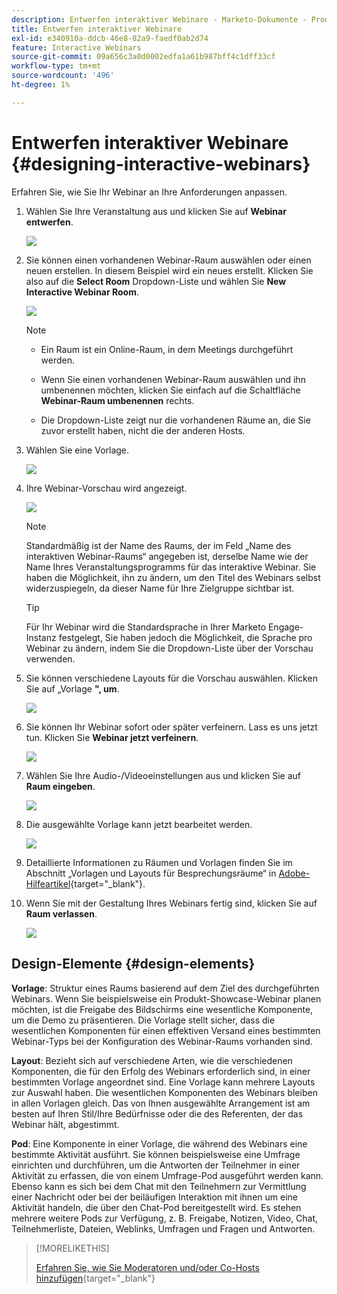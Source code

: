 ```yaml
---
description: Entwerfen interaktiver Webinare - Marketo-Dokumente - Produktdokumentation
title: Entwerfen interaktiver Webinare
exl-id: e340910a-ddcb-46e8-82a9-faedf0ab2d74
feature: Interactive Webinars
source-git-commit: 09a656c3a0d0002edfa1a61b987bff4c1dff33cf
workflow-type: tm+mt
source-wordcount: '496'
ht-degree: 1%

---
```


# Entwerfen interaktiver Webinare {#designing-interactive-webinars}

Erfahren Sie, wie Sie Ihr Webinar an Ihre Anforderungen anpassen.

1. Wählen Sie Ihre Veranstaltung aus und klicken Sie auf **Webinar entwerfen**.

   ![](assets/designing-interactive-webinars-1.png)

1. Sie können einen vorhandenen Webinar-Raum auswählen oder einen neuen erstellen. In diesem Beispiel wird ein neues erstellt. Klicken Sie also auf die **Select Room** Dropdown-Liste und wählen Sie **New Interactive Webinar Room**.

   ![](assets/designing-interactive-webinars-2.png)

   >[!NOTE]
   >
   >* Ein Raum ist ein Online-Raum, in dem Meetings durchgeführt werden.
   >
   >* Wenn Sie einen vorhandenen Webinar-Raum auswählen und ihn umbenennen möchten, klicken Sie einfach auf die Schaltfläche **Webinar-Raum umbenennen** rechts.
   >
   >* Die Dropdown-Liste zeigt nur die vorhandenen Räume an, die Sie zuvor erstellt haben, nicht die der anderen Hosts.

1. Wählen Sie eine Vorlage.

   ![](assets/designing-interactive-webinars-3.png)

1. Ihre Webinar-Vorschau wird angezeigt.

   ![](assets/designing-interactive-webinars-4.png)

   >[!NOTE]
   >
   >Standardmäßig ist der Name des Raums, der im Feld „Name des interaktiven Webinar-Raums“ angegeben ist, derselbe Name wie der Name Ihres Veranstaltungsprogramms für das interaktive Webinar. Sie haben die Möglichkeit, ihn zu ändern, um den Titel des Webinars selbst widerzuspiegeln, da dieser Name für Ihre Zielgruppe sichtbar ist.

   >[!TIP]
   >
   >Für Ihr Webinar wird die Standardsprache in Ihrer Marketo Engage-Instanz festgelegt, Sie haben jedoch die Möglichkeit, die Sprache pro Webinar zu ändern, indem Sie die Dropdown-Liste über der Vorschau verwenden.

1. Sie können verschiedene Layouts für die Vorschau auswählen. Klicken Sie auf „Vorlage **&quot;, um**.

   ![](assets/designing-interactive-webinars-5.png)

1. Sie können Ihr Webinar sofort oder später verfeinern. Lass es uns jetzt tun. Klicken Sie **Webinar jetzt verfeinern**.

   ![](assets/designing-interactive-webinars-6.png)

1. Wählen Sie Ihre Audio-/Videoeinstellungen aus und klicken Sie auf **Raum eingeben**.

   ![](assets/designing-interactive-webinars-7.png)

1. Die ausgewählte Vorlage kann jetzt bearbeitet werden.

   ![](assets/designing-interactive-webinars-8.png)

1. Detaillierte Informationen zu Räumen und Vorlagen finden Sie im Abschnitt „Vorlagen und Layouts für Besprechungsräume“ in [Adobe-Hilfeartikel](https://helpx.adobe.com/in/adobe-connect/using/creating-arranging-meetings.html#creating_and_arranging_meetings){target="_blank"}.

1. Wenn Sie mit der Gestaltung Ihres Webinars fertig sind, klicken Sie auf **Raum verlassen**.

   ![](assets/designing-interactive-webinars-9.png)

## Design-Elemente {#design-elements}

**Vorlage**: Struktur eines Raums basierend auf dem Ziel des durchgeführten Webinars. Wenn Sie beispielsweise ein Produkt-Showcase-Webinar planen möchten, ist die Freigabe des Bildschirms eine wesentliche Komponente, um die Demo zu präsentieren. Die Vorlage stellt sicher, dass die wesentlichen Komponenten für einen effektiven Versand eines bestimmten Webinar-Typs bei der Konfiguration des Webinar-Raums vorhanden sind.

**Layout**: Bezieht sich auf verschiedene Arten, wie die verschiedenen Komponenten, die für den Erfolg des Webinars erforderlich sind, in einer bestimmten Vorlage angeordnet sind. Eine Vorlage kann mehrere Layouts zur Auswahl haben. Die wesentlichen Komponenten des Webinars bleiben in allen Vorlagen gleich. Das von Ihnen ausgewählte Arrangement ist am besten auf Ihren Stil/Ihre Bedürfnisse oder die des Referenten, der das Webinar hält, abgestimmt.

**Pod**: Eine Komponente in einer Vorlage, die während des Webinars eine bestimmte Aktivität ausführt. Sie können beispielsweise eine Umfrage einrichten und durchführen, um die Antworten der Teilnehmer in einer Aktivität zu erfassen, die von einem Umfrage-Pod ausgeführt werden kann. Ebenso kann es sich bei dem Chat mit den Teilnehmern zur Vermittlung einer Nachricht oder bei der beiläufigen Interaktion mit ihnen um eine Aktivität handeln, die über den Chat-Pod bereitgestellt wird. Es stehen mehrere weitere Pods zur Verfügung, z. B. Freigabe, Notizen, Video, Chat, Teilnehmerliste, Dateien, Weblinks, Umfragen und Fragen und Antworten.

>[!MORELIKETHIS]
>
>[Erfahren Sie, wie Sie Moderatoren und/oder Co-Hosts hinzufügen](/help/marketo/product-docs/demand-generation/events/interactive-webinars/add-a-webinar-team.md){target="_blank"}
